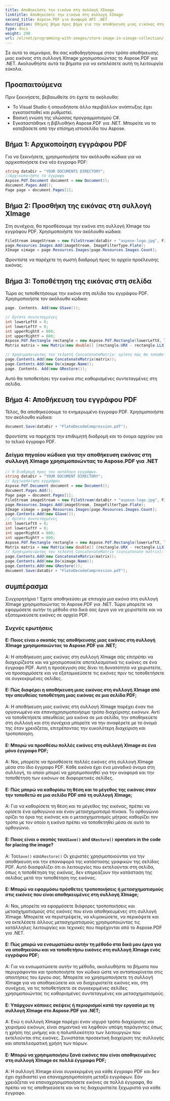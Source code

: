 ```yaml
---
title: Αποθηκεύστε την εικόνα στη συλλογή XImage
linktitle: Αποθηκεύστε την εικόνα στη συλλογή XImage
second_title: Aspose.PDF για Αναφορά API .NET
description: Οδηγός βήμα προς βήμα για την αποθήκευση μιας εικόνας στη συλλογή XImage χρησιμοποιώντας το Aspose.PDF για .NET.
type: docs
weight: 290
url: /el/net/programming-with-images/store-image-in-ximage-collection/
---
```

Σε αυτό το σεμινάριο, θα σας καθοδηγήσουμε στον τρόπο αποθήκευσης μιας εικόνας στη συλλογή XImage χρησιμοποιώντας το Aspose.PDF για .NET. Ακολουθήστε αυτά τα βήματα για να εκτελέσετε αυτή τη λειτουργία εύκολα.

## Προαπαιτούμενα

Πριν ξεκινήσετε, βεβαιωθείτε ότι έχετε τα ακόλουθα:

- Το Visual Studio ή οποιοδήποτε άλλο περιβάλλον ανάπτυξης έχει εγκατασταθεί και ρυθμιστεί.
- Βασική γνώση της γλώσσας προγραμματισμού C#.
- Εγκαταστάθηκε η βιβλιοθήκη Aspose.PDF για .NET. Μπορείτε να το κατεβάσετε από την επίσημη ιστοσελίδα του Aspose.

## Βήμα 1: Αρχικοποίηση εγγράφου PDF

Για να ξεκινήσετε, χρησιμοποιήστε τον ακόλουθο κώδικα για να αρχικοποιήσετε ένα νέο έγγραφο PDF:

```csharp
string dataDir = "YOUR DOCUMENTS DIRECTORY";
//Αρχικοποιήστε το έγγραφο
Aspose.Pdf.Document document = new Document();
document.Pages.Add();
Page page = document.Pages[1];
```

## Βήμα 2: Προσθήκη της εικόνας στη συλλογή XImage

Στη συνέχεια, θα προσθέσουμε την εικόνα στη συλλογή XImage του εγγράφου PDF. Χρησιμοποιήστε τον ακόλουθο κώδικα:

```csharp
FileStream imageStream = new FileStream(dataDir + "aspose-logo.jpg", FileMode.Open);
page.Resources.Images.Add(imageStream, ImageFilterType.Flate);
XImage ximage = page.Resources.Images[page.Resources.Images.Count];
```

Φροντίστε να παρέχετε τη σωστή διαδρομή προς το αρχείο προέλευσης εικόνας.

## Βήμα 3: Τοποθέτηση της εικόνας στη σελίδα

Τώρα ας τοποθετήσουμε την εικόνα στη σελίδα του εγγράφου PDF. Χρησιμοποιήστε τον ακόλουθο κώδικα:

```csharp
page. Contents. Add(new GSave());

// Ορίστε συντεταγμένες
int lowerLeftX = 0;
int lowerLeftY = 0;
int upperRightX = 600;
int upperRightY = 600;
Aspose.Pdf.Rectangle rectangle = new Aspose.Pdf.Rectangle(lowerLeftX, lowerLeftY, upperRightX, upperRightY);
Matrix matrix = new Matrix(new double[] {rectangle.URX - rectangle.LLX, 0, 0, rectangle.URY - rectangle.LLY, rectangle.LLX, rectangle.LLY});

// Χρησιμοποιώντας τον τελεστή ConcatenateMatrix: ορίστε πώς θα τοποθετηθεί η εικόνα
page.Contents.Add(new ConcatenateMatrix(matrix));
page.Contents.Add(new Do(ximage.Name));
page. Contents. Add(new GRestore());
```

Αυτό θα τοποθετήσει την εικόνα στις καθορισμένες συντεταγμένες στη σελίδα.

## Βήμα 4: Αποθήκευση του εγγράφου PDF

Τέλος, θα αποθηκεύσουμε το ενημερωμένο έγγραφο PDF. Χρησιμοποιήστε τον ακόλουθο κώδικα:

```csharp
document.Save(dataDir + "FlateDecodeCompression.pdf");
```

Φροντίστε να παρέχετε την επιθυμητή διαδρομή και το όνομα αρχείου για το τελικό έγγραφο PDF.

### Δείγμα πηγαίου κώδικα για την αποθήκευση εικόνας στη συλλογή XImage χρησιμοποιώντας το Aspose.PDF για .NET 
```csharp
// Η διαδρομή προς τον κατάλογο εγγράφων.
string dataDir = "YOUR DOCUMENT DIRECTORY";
// Αρχικοποίηση εγγράφου
Aspose.Pdf.Document document = new Document();
document.Pages.Add();
Page page = document.Pages[1];
FileStream imageStream = new FileStream(dataDir + "aspose-logo.jpg", FileMode.Open);
page.Resources.Images.Add(imageStream, ImageFilterType.Flate);
XImage ximage = page.Resources.Images[page.Resources.Images.Count];
page.Contents.Add(new GSave());
// Ορίστε συντεταγμένες
int lowerLeftX = 0;
int lowerLeftY = 0;
int upperRightX = 600;
int upperRightY = 600;
Aspose.Pdf.Rectangle rectangle = new Aspose.Pdf.Rectangle(lowerLeftX, lowerLeftY, upperRightX, upperRightY);
Matrix matrix = new Matrix(new double[] {rectangle.URX - rectangle.LLX, 0, 0, rectangle.URY - rectangle.LLY, rectangle.LLX, rectangle.LLY});
// Χρησιμοποιώντας τον τελεστή ConcatenateMatrix (concatenate matrix): ορίζει πώς πρέπει να τοποθετηθεί η εικόνα
page.Contents.Add(new ConcatenateMatrix(matrix));
page.Contents.Add(new Do(ximage.Name));
page.Contents.Add(new GRestore());
document.Save(dataDir + "FlateDecodeCompression.pdf");
```

## συμπέρασμα

Συγχαρητήρια ! Έχετε αποθηκεύσει με επιτυχία μια εικόνα στη συλλογή XImage χρησιμοποιώντας το Aspose.PDF για .NET. Τώρα μπορείτε να εφαρμόσετε αυτήν τη μέθοδο στα δικά σας έργα για να χειριστείτε και να εξατομικεύσετε εικόνες σε αρχεία PDF.

### Συχνές ερωτήσεις

#### Ε: Ποιος είναι ο σκοπός της αποθήκευσης μιας εικόνας στη συλλογή XImage χρησιμοποιώντας το Aspose.PDF για .NET;

Α: Η αποθήκευση μιας εικόνας στη συλλογή XImage σάς επιτρέπει να διαχειρίζεστε και να χρησιμοποιείτε αποτελεσματικά τις εικόνες σε ένα έγγραφο PDF. Αυτή η προσέγγιση σάς δίνει τη δυνατότητα να χειριστείτε, να προσαρμόσετε και να εξατομικεύσετε τις εικόνες πριν τις τοποθετήσετε σε συγκεκριμένες σελίδες.

#### Ε: Πώς διαφέρει η αποθήκευση μιας εικόνας στη συλλογή XImage από την απευθείας τοποθέτηση μιας εικόνας σε μια σελίδα PDF;

Α: Η αποθήκευση μιας εικόνας στη συλλογή XImage παρέχει έναν πιο οργανωμένο και επαναχρησιμοποιήσιμο τρόπο διαχείρισης εικόνων. Αντί να τοποθετήσετε απευθείας μια εικόνα σε μια σελίδα, την αποθηκεύετε στη συλλογή και στη συνέχεια μπορείτε να την αναφέρετε με το όνομά της όταν χρειάζεται, επιτρέποντας την ευκολότερη διαχείριση και τροποποίηση.

#### Ε: Μπορώ να προσθέσω πολλές εικόνες στη συλλογή XImage σε ένα μόνο έγγραφο PDF;

Α: Ναι, μπορείτε να προσθέσετε πολλές εικόνες στη συλλογή XImage μέσα στο ίδιο έγγραφο PDF. Κάθε εικόνα έχει ένα μοναδικό όνομα στη συλλογή, το οποίο μπορεί να χρησιμοποιηθεί για την αναφορά και την τοποθέτηση των εικόνων σε διαφορετικές σελίδες.

#### Ε: Πώς μπορώ να καθορίσω τη θέση και το μέγεθος της εικόνας όταν την τοποθετώ σε μια σελίδα PDF από τη συλλογή XImage;

Α: Για να καθορίσετε τη θέση και το μέγεθος της εικόνας, πρέπει να ορίσετε ένα ορθογώνιο και έναν μετασχηματισμό πίνακα. Το ορθογώνιο ορίζει τα όρια της εικόνας και ο μετασχηματισμός μήτρας καθορίζει τον τρόπο με τον οποίο η εικόνα πρέπει να τοποθετηθεί μέσα σε αυτό το ορθογώνιο.

####  Ε: Ποιος είναι ο σκοπός του`GSave()` and `GRestore()` operators in the code for placing the image?

 Α: Το`GSave()` και`GRestore()` Οι χειριστές χρησιμοποιούνται για την αποθήκευση και την επαναφορά της κατάστασης γραφικών της σελίδας PDF. Αυτό διασφαλίζει ότι οι λειτουργίες που εκτελούνται στη σελίδα, όπως η τοποθέτηση της εικόνας, δεν επηρεάζουν την κατάσταση της σελίδας μετά την τοποθέτηση της εικόνας.

#### Ε: Μπορώ να εφαρμόσω πρόσθετες τροποποιήσεις ή μετασχηματισμούς στις εικόνες που είναι αποθηκευμένες στη συλλογή XImage;

Α: Ναι, μπορείτε να εφαρμόσετε διάφορες τροποποιήσεις και μετασχηματισμούς στις εικόνες που είναι αποθηκευμένες στη συλλογή XImage. Μπορείτε να περιστρέψετε, να κλιμακώσετε, να περικόψετε και να εκτελέσετε άλλους μετασχηματισμούς χρησιμοποιώντας τις κατάλληλες λειτουργίες και τεχνικές που παρέχονται από το Aspose.PDF για .NET.

#### Ε: Πώς μπορώ να ενσωματώσω αυτήν τη μέθοδο στα δικά μου έργα για να αποθηκεύσω και να τοποθετήσω εικόνες στη συλλογή XImage ενός εγγράφου PDF;

Α: Για να ενσωματώσετε αυτήν τη μέθοδο, ακολουθήστε τα βήματα που περιγράφονται και τροποποιήστε τον κώδικα ώστε να ανταποκρίνεται στις απαιτήσεις του έργου σας. Μπορείτε να χρησιμοποιήσετε τη συλλογή XImage για να αποθηκεύσετε και να διαχειριστείτε εικόνες και, στη συνέχεια, να τις τοποθετήσετε σε συγκεκριμένες σελίδες χρησιμοποιώντας τις καθορισμένες συντεταγμένες και μετασχηματισμούς.

#### Ε: Υπάρχουν κάποιες σκέψεις ή περιορισμοί κατά την εργασία με τη συλλογή XImage στο Aspose.PDF για .NET;

Α: Ενώ η συλλογή XImage παρέχει έναν ισχυρό τρόπο διαχείρισης και χειρισμού εικόνων, είναι σημαντικό να ληφθούν υπόψη παράγοντες όπως η χρήση της μνήμης και η πολυπλοκότητα των λειτουργιών που εκτελούνται στις εικόνες. Συνιστάται προσεκτική διαχείριση της συλλογής και αποτελεσματική χρήση των πόρων.

#### Ε: Μπορώ να χρησιμοποιήσω ξανά εικόνες που είναι αποθηκευμένες στη συλλογή XImage σε πολλά έγγραφα PDF;

Α: Η συλλογή XImage είναι συγκεκριμένη για κάθε έγγραφο PDF και δεν έχει σχεδιαστεί για επαναχρησιμοποίηση μεταξύ εγγράφων. Εάν χρειάζεται να επαναχρησιμοποιήσετε εικόνες σε πολλά έγγραφα, θα πρέπει να τις αποθηκεύσετε και να τις διαχειριστείτε ξεχωριστά για κάθε έγγραφο.